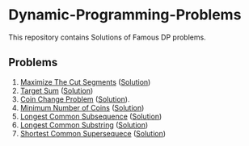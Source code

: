 # Dynamic-Programming-Problems
This repository contains Solutions of Famous DP problems.
## Problems
1. [Maximize The Cut Segments](https://practice.geeksforgeeks.org/problems/cutted-segments1642/1#)    ([Solution](https://github.com/Manish396/Dynamic-Programming-Problems/blob/main/DP_Solutions/MaximizeTheCuts.cpp))
2. [Target Sum](https://leetcode.com/problems/target-sum/)    ([Solution](https://github.com/Manish396/Dynamic-Programming-Problems/blob/main/DP_Solutions/Target_Sum.cpp))
3. [Coin Change Problem](https://practice.geeksforgeeks.org/problems/coin-change2448/1#)    ([Solution](https://github.com/Manish396/Dynamic-Programming-Problems/blob/main/DP_Solutions/Coins_Change.cpp)).
4. [Minimum Number of Coins](https://practice.geeksforgeeks.org/problems/number-of-coins1824/1#)    ([Solution](https://github.com/Manish396/Dynamic-Programming-Problems/blob/main/DP_Solutions/Minimum_Coins.cpp))
5. [Longest Common Subsequence](https://practice.geeksforgeeks.org/problems/longest-common-subsequence-1587115620/1#)    ([Solution](https://github.com/Manish396/Dynamic-Programming-Problems/blob/main/DP_Solutions/LongestCommonSubsequence.cpp))
6. [Longest Common Substring](https://practice.geeksforgeeks.org/problems/longest-common-substring/0#)    ([Solution](https://github.com/Manish396/Dynamic-Programming-Problems/blob/main/DP_Solutions/LongestCommonSubstring.cpp))
7. [Shortest Common Supersequece](https://practice.geeksforgeeks.org/problems/shortest-common-supersequence0322/1#)    ([Solution](https://github.com/Manish396/Dynamic-Programming-Problems/blob/main/DP_Solutions/ShortestCommonSupersequence.cpp))

